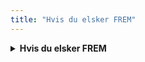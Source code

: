 ```yaml
---
title: "Hvis du elsker FREM"
---
```

<details>
  <summary><strong>Hvis du elsker FREM</strong></summary>
  <p><i>Melodi: Basket Case</i><br><br>
  <strong>Vers:</strong><br>
  Hvis du elsker FREM, syng med på denne sang<br>
  På Valby Stadion står vi her igen<br>
  Vi har stået her før, kom med os hvis du tør<br>
  Vi elsker FREM og du skal vær’ vor ven<br><br>
  <strong>Omkvæd:</strong><br>
  For F og R og E og M<br>
  Vi synger højt, sejren skal hjem<br>
  Dækket går amok<br>
  Vi kan ikke få nok<br>
  Vi er fra Sydhavnen og vi er FREM</p>
</details>
